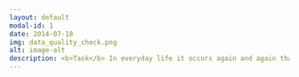 ```yaml
---
layout: default
modal-id: 1
date: 2014-07-18
img: data_quality_check.png
alt: image-alt
description: <b>Task</b> In everyday life it occurs again and again that database dumps are delivered as CSV files. </br> <b>Challenge</b> It is frequently noticed that the quality of the data is insufficient, resulting in time-consuming and manual data cleansing.</br> <b>Solution</b> An on-prem application was developed that uses python as a rule engine for data quality checks and Excel as an input and output tool. An Excel template is used as input, which is filled and parameterized with rules to be validated. The execution of the rule engine then loads the defined rules, executes them on the data in the CSV file and generates an Excel file as output. In the Excel file, cells that do not match the defined rules are marked and a comment of the specific rule violation is added.</br> <b>Learning</b> Providing rules with the possibility of parameterization so that users have maximum flexibility to perform all quality checks in an automated way.
---
```

